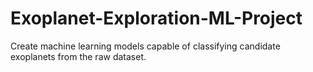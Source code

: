 # Exoplanet-Exploration-ML-Project
Create machine learning models capable of classifying candidate exoplanets from the raw dataset.
